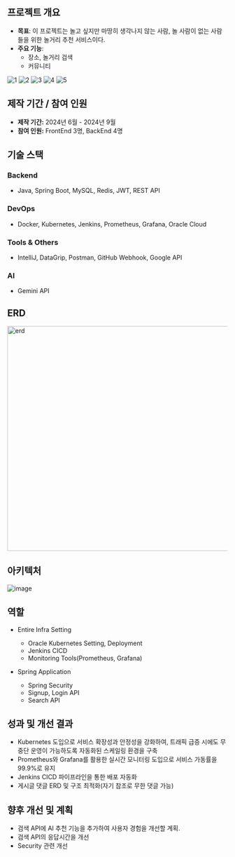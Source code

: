 ## 프로젝트 개요
- **목표**: 이 프로젝트는 놀고 싶지만 마땅히 생각나지 않는 사람, 놀 사람이 없는 사람들을 위한 놀거리 추천 서비스이다.
- **주요 기능**:
  - 장소, 놀거리 검색 
  - 커뮤니티
    
![1](https://github.com/user-attachments/assets/45bf5ba3-74b5-4278-b608-4302759db467)
![2](https://github.com/user-attachments/assets/f0f49968-ac89-43c0-bd22-5a432c8fbb5a)
![3](https://github.com/user-attachments/assets/13332bf2-5108-4881-8023-f1583e93ffc1)
![4](https://github.com/user-attachments/assets/97fc88ba-8683-4247-805c-efc78fdf5011)
![5](https://github.com/user-attachments/assets/ecf54acc-ba94-4db5-aa58-da1e272250d0)

## 제작 기간 / 참여 인원

- **제작 기간:** 2024년 6월 - 2024년 9월
- **참여 인원:** FrontEnd 3명, BackEnd 4명

## 기술 스택
### Backend
- Java, Spring Boot, MySQL, Redis, JWT, REST API

### DevOps
- Docker, Kubernetes, Jenkins, Prometheus, Grafana, Oracle Cloud

### Tools & Others
- IntelliJ, DataGrip, Postman, GitHub Webhook, Google API

### AI
- Gemini API

## ERD

<img width="513" alt="erd" src="https://github.com/user-attachments/assets/649b2d09-6fa6-4cbe-8549-9592aa05c7d4">

## 아키텍처

![image](https://github.com/user-attachments/assets/d8526be1-bab0-46a2-8925-e2b290360ec2)

## 역할
* Entire Infra Setting
  * Oracle Kubernetes Setting, Deployment
  * Jenkins CICD
  * Monitoring Tools(Prometheus, Grafana)
    
* Spring Application
  * Spring Security
  * Signup, Login API
  * Search API
    
## 성과 및 개선 결과
- Kubernetes 도입으로 서비스 확장성과 안정성을 강화하여, 트래픽 급증 시에도 무중단 운영이 가능하도록 자동화된 스케일링 환경을 구축
- Prometheus와 Grafana를 활용한 실시간 모니터링 도입으로 서비스 가동률을 99.9%로 유지
- Jenkins CICD 파이프라인을 통한 배포 자동화
- 게시글 댓글 ERD 및 구조 최적화(자기 참조로 무한 댓글 가능)

## 향후 개선 및 계획
- 검색 API에 AI 추천 기능을 추가하여 사용자 경험을 개선할 계획.
- 검색 API의 응답시간을 개선
- Security 관련 개선



